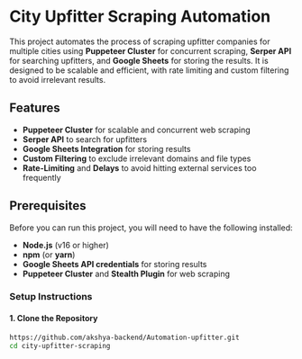 # City Upfitter Scraping Automation

This project automates the process of scraping upfitter companies for multiple cities using **Puppeteer Cluster** for concurrent scraping, **Serper API** for searching upfitters, and **Google Sheets** for storing the results. It is designed to be scalable and efficient, with rate limiting and custom filtering to avoid irrelevant results.

## Features
- **Puppeteer Cluster** for scalable and concurrent web scraping
- **Serper API** to search for upfitters
- **Google Sheets Integration** for storing results
- **Custom Filtering** to exclude irrelevant domains and file types
- **Rate-Limiting** and **Delays** to avoid hitting external services too frequently

## Prerequisites

Before you can run this project, you will need to have the following installed:

- **Node.js** (v16 or higher)
- **npm** (or **yarn**)
- **Google Sheets API credentials** for storing results
- **Puppeteer Cluster** and **Stealth Plugin** for web scraping

### Setup Instructions

#### 1. Clone the Repository

```bash
https://github.com/akshya-backend/Automation-upfitter.git
cd city-upfitter-scraping
